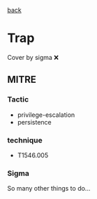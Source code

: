 [back](../index.md)
# Trap
Cover by sigma :x: 

## MITRE
### Tactic
  - privilege-escalation
  - persistence

### technique
  - T1546.005

### Sigma

 So many other things to do...